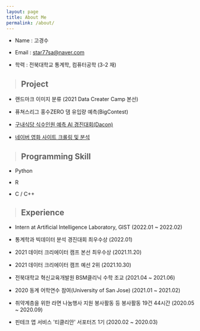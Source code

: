 ```yaml
---
layout: page
title: About Me
permalink: /about/
---
```



- Name : 고경수

- Email : star77sa@naver.com

- 학력 : 전북대학교 통계학, 컴퓨터공학 (3-2 재)

<!-- ## 수상 -->
<!-- `-` --> 

> ## Project

- 랜드마크 이미지 분류 (2021 Data Creater Camp 본선)

- 퓨쳐스리그 홍수ZERO 댐 유입량 예측(BigContest)

- [구내식당 식수인원 예측 AI 경진대회(Dacon)](https://github.com/star77sa/DACON-The_number_of_diners_in_the_cafeteria_Prediction)

- [네이버 영화 사이트 크롤링 및 분석](https://github.com/star77sa/Naver_Movie_Rank_1-2000)

>## Programming Skill


- Python

- R

- C / C++

>## Experience

- Intern at Artificial Intelligence Laboratory, GIST (2022.01 ~ 2022.02)

- 통계학과 빅데이터 분석 경진대회 최우수상 (2022.01)

- 2021 데이터 크리에이터 캠프 본선 최우수상 (2021.11.20)

- 2021 데이터 크리에이터 캠프 예선 2위 (2021.10.30)

- 전북대학교 혁신교육개발원 BSM클리닉 수학 조교 (2021.04 ~ 2021.06)

- 2020 동계 어학연수 참여(University of San Jose) (2021.01 ~ 2021.02)

- 취약계층을 위한 라면 나눔행사 지원 봉사활동 등 봉사활동 19건 44시간 (2020.05 ~ 2020.09)

- 핀테크 앱 서비스 '티클리안' 서포터즈 1기 (2020.02 ~ 2020.03) 
 
<!-- #### **[WebCV](https://star77sa.github.io/)** [^1]. -->



<!-- [^1]:a blogging platform that natively supports Jupyter notebooks in addition to other formats. -->
